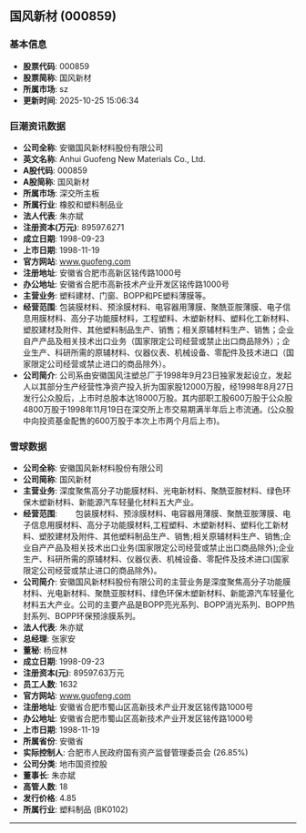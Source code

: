 ## 国风新材 (000859)

### 基本信息

- **股票代码**: 000859
- **股票简称**: 国风新材
- **所属市场**: sz
- **更新时间**: 2025-10-25 15:06:34

### 巨潮资讯数据

- **公司全称**: 安徽国风新材料股份有限公司
- **英文名称**: Anhui Guofeng New Materials Co., Ltd.
- **A股代码**: 000859
- **A股简称**: 国风新材
- **所属市场**: 深交所主板
- **所属行业**: 橡胶和塑料制品业
- **法人代表**: 朱亦斌
- **注册资本(万元)**: 89597.6271
- **成立日期**: 1998-09-23
- **上市日期**: 1998-11-19
- **官方网站**: www.guofeng.com
- **注册地址**: 安徽省合肥市高新区铭传路1000号
- **办公地址**: 安徽省合肥市高新技术产业开发区铭传路1000号
- **主营业务**: 塑料建材、门窗、BOPP和PE塑料薄膜等。
- **经营范围**: 包装膜材料、预涂膜材料、电容器用薄膜、聚酰亚胺薄膜、电子信息用膜材料、高分子功能膜材料，工程塑料、木塑新材料、塑料化工新材料、塑胶建材及附件、其他塑料制品生产、销售；相关原辅材料生产、销售；企业自产产品及相关技术出口业务（国家限定公司经营或禁止出口商品除外）；企业生产、科研所需的原辅材料、仪器仪表、机械设备、零配件及技术进口（国家限定公司经营或禁止进口的商品除外）。
- **公司简介**: 公司系由安徽国风注塑总厂于1998年9月23日独家发起设立，发起人以其部分生产经营性净资产投入折为国家股12000万股，经1998年8月27日发行公众股后，上市时总股本达18000万股。其内部职工股600万股于公众股4800万股于1998年11月19日在深交所上市交易期满半年后上市流通。(公众股中向投资基金配售的600万股于本次上市两个月后上市)。

### 雪球数据

- **公司全称**: 安徽国风新材料股份有限公司
- **公司简称**: 国风新材
- **主营业务**: 深度聚焦高分子功能膜材料、光电新材料、聚酰亚胺材料、绿色环保木塑新材料、新能源汽车轻量化材料五大产业。
- **经营范围**: 　　包装膜材料、预涂膜材料、电容器用薄膜、聚酰亚胺薄膜、电子信息用膜材料、高分子功能膜材料,工程塑料、木塑新材料、塑料化工新材料、塑胶建材及附件、其他塑料制品生产、销售;相关原辅材料生产、销售;企业自产产品及相关技术出口业务(国家限定公司经营或禁止出口商品除外);企业生产、科研所需的原辅材料、仪器仪表、机械设备、零配件及技术进口(国家限定公司经营或禁止进口的商品除外)。
- **公司简介**: 安徽国风新材料股份有限公司的主营业务是深度聚焦高分子功能膜材料、光电新材料、聚酰亚胺材料、绿色环保木塑新材料、新能源汽车轻量化材料五大产业。公司的主要产品是BOPP亮光系列、BOPP消光系列、BOPP热封系列、BOPP环保预涂膜系列。
- **法人代表**: 朱亦斌
- **总经理**: 张家安
- **董秘**: 杨应林
- **成立日期**: 1998-09-23
- **注册资本(元)**: 89597.63万元
- **员工人数**: 1632
- **官方网站**: www.guofeng.com
- **注册地址**: 安徽省合肥市蜀山区高新技术产业开发区铭传路1000号
- **办公地址**: 安徽省合肥市蜀山区高新技术产业开发区铭传路1000号
- **上市日期**: 1998-11-19
- **所属省份**: 安徽省
- **实际控制人**: 合肥市人民政府国有资产监督管理委员会 (26.85%)
- **公司分类**: 地市国资控股
- **董事长**: 朱亦斌
- **高管人数**: 18
- **发行价格**: 4.85
- **所属行业**: 塑料制品 (BK0102)

---